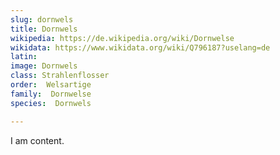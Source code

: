 ```yaml
---
slug: dornwels
title: Dornwels
wikipedia: https://de.wikipedia.org/wiki/Dornwelse
wikidata: https://www.wikidata.org/wiki/Q796187?uselang=de
latin:
image: Dornwels
class: Strahlenflosser
order:  Welsartige
family:  Dornwelse
species:  Dornwels

---
```


I am content.
